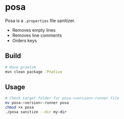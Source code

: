 # posa

Posa is a `.properties` file sanitizer.
- Removes empty lines
- Removes line comments
- Orders keys

## Build
```bash
# Have graalvm
mvn clean package -Pnative
```
## Usage
```bash
# Check target folder for posa-<version>-runner file
mv posa-<version>-runner posa
chmod +x posa
./posa sanitize --dir my-dir
```

